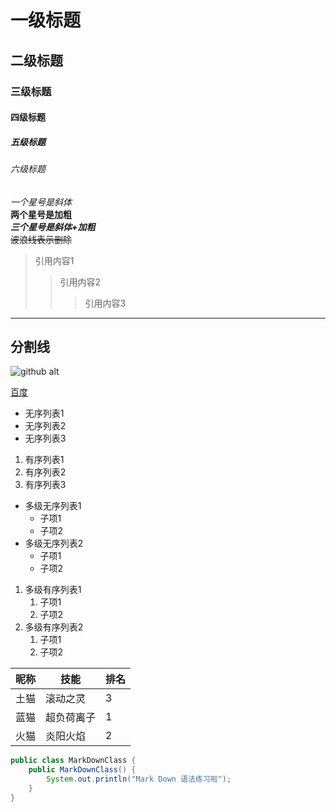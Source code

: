 # 一级标题
## 二级标题
### 三级标题
#### 四级标题
##### 五级标题
###### 六级标题

*一个星号是斜体*  
**两个星号是加粗**  
***三个星号是斜体+加粗***  
~~波浪线表示删除~~

>引用内容1
>>引用内容2
>>>引用内容3


---
分割线
---

![github alt](https://image.baidu.com/search/detail?ct=503316480&z=0&ipn=d&word=github&step_word=&hs=0&pn=1&spn=0&di=28355066410&pi=0&rn=1&tn=baiduimagedetail&is=0%2C0&istype=0&ie=utf-8&oe=utf-8&in=&cl=2&lm=-1&st=undefined&cs=676360356%2C2550821125&os=1223672814%2C3141025122&simid=3492121248%2C516983719&adpicid=0&lpn=0&ln=1816&fr=&fmq=1552720389659_R&fm=&ic=undefined&s=undefined&hd=undefined&latest=undefined&copyright=undefined&se=&sme=&tab=0&width=undefined&height=undefined&face=undefined&ist=&jit=&cg=&bdtype=0&oriquery=&objurl=http%3A%2F%2Faliyunzixunbucket.oss-cn-beijing.aliyuncs.com%2Fjpg%2Fb408b0f1be2326f8dcf15eaa8cf16b3c.jpg%3Fx-oss-process%3Dimage%2Fresize%2Cp_100%2Fauto-orient%2C1%2Fquality%2Cq_90%2Fformat%2Cjpg%2Fwatermark%2Cimage_eXVuY2VzaGk%3D%2Ct_100&fromurl=ippr_z2C%24qAzdH3FAzdH3Fooo_z%26e3Bwsty7g_z%26e3Bv54AzdH3F3tw5vijg2AzdH3F8n0dcl_z%26e3Bip4s&gsm=0&rpstart=0&rpnum=0&islist=&querylist=&force=undefined "github title")

[百度](http://www.baidu.com "超链接title")

* 无序列表1  
* 无序列表2  
* 无序列表3

1. 有序列表1  
2. 有序列表2  
3. 有序列表3

* 多级无序列表1
   * 子项1
   * 子项2
* 多级无序列表2
   * 子项1
   * 子项2
 
1. 多级有序列表1
   1. 子项1
   2. 子项2
2. 多级有序列表2
   1. 子项1
   2. 子项2

昵称|技能|排名  
-|-|-  
土猫|滚动之灵|3  
蓝猫|超负荷离子|1  
火猫|炎阳火焰|2  

```java
public class MarkDownClass {
    public MarkDownClass() {
        System.out.println("Mark Down 语法练习啦");
    }
}
```








